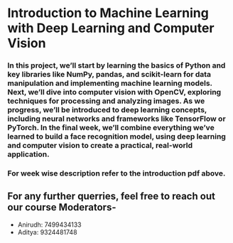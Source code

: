 # Introduction to Machine Learning with Deep Learning and Computer Vision

### In this project, we’ll start by learning the basics of Python and key libraries like NumPy, pandas, and scikit-learn for data manipulation and implementing machine learning models. Next, we’ll dive into computer vision with OpenCV, exploring techniques for processing and analyzing images. As we progress, we’ll be introduced to deep learning concepts, including neural networks and frameworks like TensorFlow or PyTorch. In the final week, we’ll combine everything we’ve learned to build a face recognition model, using deep learning and computer vision to create a practical, real-world application.

### For week wise description refer to the introduction pdf above.

## For any further querries, feel free to reach out our course Moderators-

* Anirudh: 7499434133
* Aditya: 9324481748































